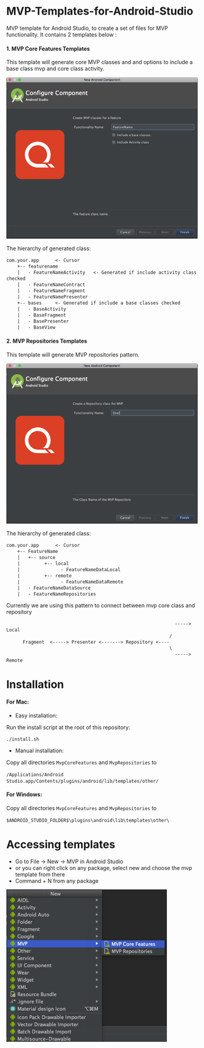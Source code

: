 # MVP-Templates-for-Android-Studio
MVP template for Android Studio, to create a set of files for MVP functionality.
It contains 2 templates below :


#### 1. MVP Core Features Templates
This template will generate core MVP classes and and options to include a base class mvp and core class activity.

![MVP Core Features UI](screenshots/mvp-core-features.png "MVP Core Features UI")

The hierarchy of generated class:
```
com.your.app      <- Cursor
    +-- featurename
    |   - FeatureNameActivity   <- Generated if include activity class checked
    |   - FeatureNameContract
    |   - FeatureNameFragment
    |   - FeatureNamePresenter
    +-- bases     <- Generated if include a base classes checked
    |   - BaseActivity    
    |   - BaseFragment   
    |   - BasePresenter     
    |   - BaseView    
```


#### 2. MVP Repositories Templates
This template will generate MVP repositories pattern.

![MVP Repositories UI](screenshots/mvp-repositories.png "MVP Repositories UI")

The hierarchy of generated class:
```
com.your.app      <- Cursor
    +-- FeatureName
    |   +-- source
    |         +-- local
    |               - FeatureNameDataLocal
    |         +-- remote
    |               - FeatureNameDataRemote
    |   - FeatureNameDataSource
    |   - FeatureNameRepositories
```

Currently we are using this pattern to connect between mvp core class and repository
``` 
                                                              -----> Local
                                                            /
      Fragment  <-----> Presenter <-------> Repository <----
                                                            \
                                                              -----> Remote
```


# Installation
#### For Mac:

- Easy installation:

Run the install script at the root of this repository:

```
./install.sh
```

- Manual installation:

Copy all directories `MvpCoreFeatures` and `MvpRepositories` to

`/Applications/Android Studio.app/Contents/plugins/android/lib/templates/other/`

#### For Windows:

Copy all directories `MvpCoreFeatures` and `MvpRepositories` to 

`$ANDROID_STUDIO_FOLDER$\plugins\android\lib\templates\other\`


# Accessing templates

- Go to File -> New -> MVP in Android Studio
- or you can right click on any package, select new and choose the mvp template from there
- Command + N from any package

![Accessing templates](screenshots/accessing-templates.png "Accessing templates")
